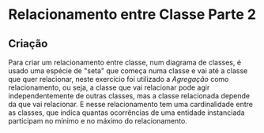 # Relacionamento entre Classe Parte 2

## Criação

Para criar um relacionamento entre classe, num diagrama de classes, é usado uma espécie de "seta" que começa numa classe e vai até a classe que quer relacionar, neste exercício foi utilizado a _Agregação_ como relacionamento, ou seja, a classe que vai relacionar pode agir independentemente de outras classes, mas a classe relacionada depende da que vai relacionar. E nesse relacionamento tem uma cardinalidade entre as classes, que indica quantas ocorrências de uma entidade instanciada participam no mínimo e no máximo do relacionamento.